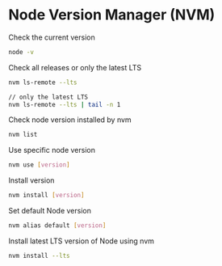 # Node Version Manager (NVM)

Check the current version

```bash
node -v
```

Check all releases or only the latest LTS
```bash
nvm ls-remote --lts

// only the latest LTS
nvm ls-remote --lts | tail -n 1
```

Check node version installed by nvm
```bash
nvm list
```

Use specific node version
```bash
nvm use [version]
```

Install version
```bash
nvm install [version]
```

Set default Node version
```bash
nvm alias default [version]
```


Install latest LTS version of Node using nvm
```bash
nvm install --lts
```

